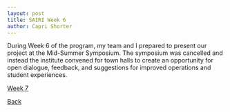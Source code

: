 ```yaml
---
layout: post
title: SAIRI Week 6
author: Capri Shorter
---
```


During Week 6 of the program, my team and I prepared to present our project at the Mid-Summer Symposium. 
The symposium was cancelled and instead the institute convened for town halls to create an opportunity
for open dialogue, feedback, and suggestions for improved operations and student experiences.

[Week 7](./week7.md)

[Back](./)
